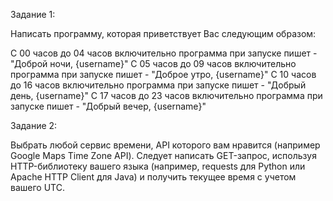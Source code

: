 Задание 1:

Написать программу, которая приветствует Вас следующим образом:

C 00 часов до 04 часов включительно программа при запуске пишет - "Доброй ночи, {username}"
С 05 часов до 09 часов включительно программа при запуске пишет - "Доброе утро, {username}"
С 10 часов до 16 часов включительно программа при запуске пишет - "Добрый день, {username}"
С 17 часов до 23 часов включительно программа при запуске пишет - "Добрый вечер, {username}"

Задание 2:

Выбрать любой сервис времени, API которого вам нравится (например Google Maps Time Zone API). 
Следует написать GET-запрос, используя HTTP-библиотеку вашего языка (например, requests для Python или 
Apache HTTP Client для Java) и получить текущее время с учетом вашего UTC.